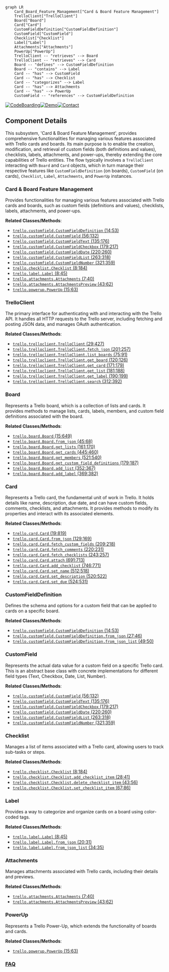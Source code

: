 ```mermaid
graph LR
    Card_Board_Feature_Management["Card & Board Feature Management"]
    TrelloClient["TrelloClient"]
    Board["Board"]
    Card["Card"]
    CustomFieldDefinition["CustomFieldDefinition"]
    CustomField["CustomField"]
    Checklist["Checklist"]
    Label["Label"]
    Attachments["Attachments"]
    PowerUp["PowerUp"]
    TrelloClient -- "retrieves" --> Board
    TrelloClient -- "retrieves" --> Card
    Board -- "defines" --> CustomFieldDefinition
    Board -- "contains" --> Label
    Card -- "has" --> CustomField
    Card -- "has" --> Checklist
    Card -- "categorizes" --> Label
    Card -- "has" --> Attachments
    Card -- "has" --> PowerUp
    CustomField -- "references" --> CustomFieldDefinition
```
[![CodeBoarding](https://img.shields.io/badge/Generated%20by-CodeBoarding-9cf?style=flat-square)](https://github.com/CodeBoarding/GeneratedOnBoardings)[![Demo](https://img.shields.io/badge/Try%20our-Demo-blue?style=flat-square)](https://www.codeboarding.org/demo)[![Contact](https://img.shields.io/badge/Contact%20us%20-%20contact@codeboarding.org-lightgrey?style=flat-square)](mailto:contact@codeboarding.org)

## Component Details

This subsystem, 'Card & Board Feature Management', provides comprehensive functionalities for managing various features associated with Trello cards and boards. Its main purpose is to enable the creation, modification, and retrieval of custom fields (both definitions and values), checklists, labels, attachments, and power-ups, thereby extending the core capabilities of Trello entities. The flow typically involves a `TrelloClient` interacting with `Board` and `Card` objects, which in turn manage their respective features like `CustomFieldDefinition` (on boards), `CustomField` (on cards), `Checklist`, `Label`, `Attachments`, and `PowerUp` instances.

### Card & Board Feature Management
Provides functionalities for managing various features associated with Trello cards and boards, such as custom fields (definitions and values), checklists, labels, attachments, and power-ups.


**Related Classes/Methods**:

- <a href="https://github.com/sarumont/py-trello/blob/master/trello/customfield.py#L14-L53" target="_blank" rel="noopener noreferrer">`trello.customfield.CustomFieldDefinition` (14:53)</a>
- <a href="https://github.com/sarumont/py-trello/blob/master/trello/customfield.py#L56-L132" target="_blank" rel="noopener noreferrer">`trello.customfield.CustomField` (56:132)</a>
- <a href="https://github.com/sarumont/py-trello/blob/master/trello/customfield.py#L135-L176" target="_blank" rel="noopener noreferrer">`trello.customfield.CustomFieldText` (135:176)</a>
- <a href="https://github.com/sarumont/py-trello/blob/master/trello/customfield.py#L179-L217" target="_blank" rel="noopener noreferrer">`trello.customfield.CustomFieldCheckbox` (179:217)</a>
- <a href="https://github.com/sarumont/py-trello/blob/master/trello/customfield.py#L220-L260" target="_blank" rel="noopener noreferrer">`trello.customfield.CustomFieldDate` (220:260)</a>
- <a href="https://github.com/sarumont/py-trello/blob/master/trello/customfield.py#L263-L318" target="_blank" rel="noopener noreferrer">`trello.customfield.CustomFieldList` (263:318)</a>
- <a href="https://github.com/sarumont/py-trello/blob/master/trello/customfield.py#L321-L359" target="_blank" rel="noopener noreferrer">`trello.customfield.CustomFieldNumber` (321:359)</a>
- <a href="https://github.com/sarumont/py-trello/blob/master/trello/checklist.py#L8-L184" target="_blank" rel="noopener noreferrer">`trello.checklist.Checklist` (8:184)</a>
- <a href="https://github.com/sarumont/py-trello/blob/master/trello/label.py#L8-L45" target="_blank" rel="noopener noreferrer">`trello.label.Label` (8:45)</a>
- <a href="https://github.com/sarumont/py-trello/blob/master/trello/attachments.py#L7-L40" target="_blank" rel="noopener noreferrer">`trello.attachments.Attachments` (7:40)</a>
- <a href="https://github.com/sarumont/py-trello/blob/master/trello/attachments.py#L43-L62" target="_blank" rel="noopener noreferrer">`trello.attachments.AttachmentsPreview` (43:62)</a>
- <a href="https://github.com/sarumont/py-trello/blob/master/trello/powerup.py#L15-L63" target="_blank" rel="noopener noreferrer">`trello.powerup.PowerUp` (15:63)</a>


### TrelloClient
The primary interface for authenticating with and interacting with the Trello API. It handles all HTTP requests to the Trello server, including fetching and posting JSON data, and manages OAuth authentication.


**Related Classes/Methods**:

- <a href="https://github.com/sarumont/py-trello/blob/master/trello/trelloclient.py#L29-L427" target="_blank" rel="noopener noreferrer">`trello.trelloclient.TrelloClient` (29:427)</a>
- <a href="https://github.com/sarumont/py-trello/blob/master/trello/trelloclient.py#L201-L257" target="_blank" rel="noopener noreferrer">`trello.trelloclient.TrelloClient.fetch_json` (201:257)</a>
- <a href="https://github.com/sarumont/py-trello/blob/master/trello/trelloclient.py#L75-L91" target="_blank" rel="noopener noreferrer">`trello.trelloclient.TrelloClient.list_boards` (75:91)</a>
- <a href="https://github.com/sarumont/py-trello/blob/master/trello/trelloclient.py#L120-L126" target="_blank" rel="noopener noreferrer">`trello.trelloclient.TrelloClient.get_board` (120:126)</a>
- <a href="https://github.com/sarumont/py-trello/blob/master/trello/trelloclient.py#L171-L179" target="_blank" rel="noopener noreferrer">`trello.trelloclient.TrelloClient.get_card` (171:179)</a>
- <a href="https://github.com/sarumont/py-trello/blob/master/trello/trelloclient.py#L181-L188" target="_blank" rel="noopener noreferrer">`trello.trelloclient.TrelloClient.get_list` (181:188)</a>
- <a href="https://github.com/sarumont/py-trello/blob/master/trello/trelloclient.py#L190-L199" target="_blank" rel="noopener noreferrer">`trello.trelloclient.TrelloClient.get_label` (190:199)</a>
- <a href="https://github.com/sarumont/py-trello/blob/master/trello/trelloclient.py#L312-L392" target="_blank" rel="noopener noreferrer">`trello.trelloclient.TrelloClient.search` (312:392)</a>


### Board
Represents a Trello board, which is a collection of lists and cards. It provides methods to manage lists, cards, labels, members, and custom field definitions associated with the board.


**Related Classes/Methods**:

- <a href="https://github.com/sarumont/py-trello/blob/master/trello/board.py#L15-L649" target="_blank" rel="noopener noreferrer">`trello.board.Board` (15:649)</a>
- <a href="https://github.com/sarumont/py-trello/blob/master/trello/board.py#L45-L68" target="_blank" rel="noopener noreferrer">`trello.board.Board.from_json` (45:68)</a>
- <a href="https://github.com/sarumont/py-trello/blob/master/trello/board.py#L161-L170" target="_blank" rel="noopener noreferrer">`trello.board.Board.get_lists` (161:170)</a>
- <a href="https://github.com/sarumont/py-trello/blob/master/trello/board.py#L445-L460" target="_blank" rel="noopener noreferrer">`trello.board.Board.get_cards` (445:460)</a>
- <a href="https://github.com/sarumont/py-trello/blob/master/trello/board.py#L521-L540" target="_blank" rel="noopener noreferrer">`trello.board.Board.get_members` (521:540)</a>
- <a href="https://github.com/sarumont/py-trello/blob/master/trello/board.py#L179-L187" target="_blank" rel="noopener noreferrer">`trello.board.Board.get_custom_field_definitions` (179:187)</a>
- <a href="https://github.com/sarumont/py-trello/blob/master/trello/board.py#L352-L367" target="_blank" rel="noopener noreferrer">`trello.board.Board.add_list` (352:367)</a>
- <a href="https://github.com/sarumont/py-trello/blob/master/trello/board.py#L369-L382" target="_blank" rel="noopener noreferrer">`trello.board.Board.add_label` (369:382)</a>


### Card
Represents a Trello card, the fundamental unit of work in Trello. It holds details like name, description, due date, and can have custom fields, comments, checklists, and attachments. It provides methods to modify its properties and interact with its associated elements.


**Related Classes/Methods**:

- <a href="https://github.com/sarumont/py-trello/blob/master/trello/card.py#L19-L819" target="_blank" rel="noopener noreferrer">`trello.card.Card` (19:819)</a>
- <a href="https://github.com/sarumont/py-trello/blob/master/trello/card.py#L129-L169" target="_blank" rel="noopener noreferrer">`trello.card.Card.from_json` (129:169)</a>
- <a href="https://github.com/sarumont/py-trello/blob/master/trello/card.py#L209-L218" target="_blank" rel="noopener noreferrer">`trello.card.Card.fetch_custom_fields` (209:218)</a>
- <a href="https://github.com/sarumont/py-trello/blob/master/trello/card.py#L220-L231" target="_blank" rel="noopener noreferrer">`trello.card.Card.fetch_comments` (220:231)</a>
- <a href="https://github.com/sarumont/py-trello/blob/master/trello/card.py#L243-L257" target="_blank" rel="noopener noreferrer">`trello.card.Card.fetch_checklists` (243:257)</a>
- <a href="https://github.com/sarumont/py-trello/blob/master/trello/card.py#L691-L713" target="_blank" rel="noopener noreferrer">`trello.card.Card.attach` (691:713)</a>
- <a href="https://github.com/sarumont/py-trello/blob/master/trello/card.py#L746-L771" target="_blank" rel="noopener noreferrer">`trello.card.Card.add_checklist` (746:771)</a>
- <a href="https://github.com/sarumont/py-trello/blob/master/trello/card.py#L512-L518" target="_blank" rel="noopener noreferrer">`trello.card.Card.set_name` (512:518)</a>
- <a href="https://github.com/sarumont/py-trello/blob/master/trello/card.py#L520-L522" target="_blank" rel="noopener noreferrer">`trello.card.Card.set_description` (520:522)</a>
- <a href="https://github.com/sarumont/py-trello/blob/master/trello/card.py#L524-L531" target="_blank" rel="noopener noreferrer">`trello.card.Card.set_due` (524:531)</a>


### CustomFieldDefinition
Defines the schema and options for a custom field that can be applied to cards on a specific board.


**Related Classes/Methods**:

- <a href="https://github.com/sarumont/py-trello/blob/master/trello/customfield.py#L14-L53" target="_blank" rel="noopener noreferrer">`trello.customfield.CustomFieldDefinition` (14:53)</a>
- <a href="https://github.com/sarumont/py-trello/blob/master/trello/customfield.py#L27-L46" target="_blank" rel="noopener noreferrer">`trello.customfield.CustomFieldDefinition.from_json` (27:46)</a>
- <a href="https://github.com/sarumont/py-trello/blob/master/trello/customfield.py#L49-L50" target="_blank" rel="noopener noreferrer">`trello.customfield.CustomFieldDefinition.from_json_list` (49:50)</a>


### CustomField
Represents the actual data value for a custom field on a specific Trello card. This is an abstract base class with concrete implementations for different field types (Text, Checkbox, Date, List, Number).


**Related Classes/Methods**:

- <a href="https://github.com/sarumont/py-trello/blob/master/trello/customfield.py#L56-L132" target="_blank" rel="noopener noreferrer">`trello.customfield.CustomField` (56:132)</a>
- <a href="https://github.com/sarumont/py-trello/blob/master/trello/customfield.py#L135-L176" target="_blank" rel="noopener noreferrer">`trello.customfield.CustomFieldText` (135:176)</a>
- <a href="https://github.com/sarumont/py-trello/blob/master/trello/customfield.py#L179-L217" target="_blank" rel="noopener noreferrer">`trello.customfield.CustomFieldCheckbox` (179:217)</a>
- <a href="https://github.com/sarumont/py-trello/blob/master/trello/customfield.py#L220-L260" target="_blank" rel="noopener noreferrer">`trello.customfield.CustomFieldDate` (220:260)</a>
- <a href="https://github.com/sarumont/py-trello/blob/master/trello/customfield.py#L263-L318" target="_blank" rel="noopener noreferrer">`trello.customfield.CustomFieldList` (263:318)</a>
- <a href="https://github.com/sarumont/py-trello/blob/master/trello/customfield.py#L321-L359" target="_blank" rel="noopener noreferrer">`trello.customfield.CustomFieldNumber` (321:359)</a>


### Checklist
Manages a list of items associated with a Trello card, allowing users to track sub-tasks or steps.


**Related Classes/Methods**:

- <a href="https://github.com/sarumont/py-trello/blob/master/trello/checklist.py#L8-L184" target="_blank" rel="noopener noreferrer">`trello.checklist.Checklist` (8:184)</a>
- <a href="https://github.com/sarumont/py-trello/blob/master/trello/checklist.py#L28-L41" target="_blank" rel="noopener noreferrer">`trello.checklist.Checklist.add_checklist_item` (28:41)</a>
- <a href="https://github.com/sarumont/py-trello/blob/master/trello/checklist.py#L43-L56" target="_blank" rel="noopener noreferrer">`trello.checklist.Checklist.delete_checklist_item` (43:56)</a>
- <a href="https://github.com/sarumont/py-trello/blob/master/trello/checklist.py#L67-L86" target="_blank" rel="noopener noreferrer">`trello.checklist.Checklist.set_checklist_item` (67:86)</a>


### Label
Provides a way to categorize and organize cards on a board using color-coded tags.


**Related Classes/Methods**:

- <a href="https://github.com/sarumont/py-trello/blob/master/trello/label.py#L8-L45" target="_blank" rel="noopener noreferrer">`trello.label.Label` (8:45)</a>
- <a href="https://github.com/sarumont/py-trello/blob/master/trello/label.py#L20-L31" target="_blank" rel="noopener noreferrer">`trello.label.Label.from_json` (20:31)</a>
- <a href="https://github.com/sarumont/py-trello/blob/master/trello/label.py#L34-L35" target="_blank" rel="noopener noreferrer">`trello.label.Label.from_json_list` (34:35)</a>


### Attachments
Manages attachments associated with Trello cards, including their details and previews.


**Related Classes/Methods**:

- <a href="https://github.com/sarumont/py-trello/blob/master/trello/attachments.py#L7-L40" target="_blank" rel="noopener noreferrer">`trello.attachments.Attachments` (7:40)</a>
- <a href="https://github.com/sarumont/py-trello/blob/master/trello/attachments.py#L43-L62" target="_blank" rel="noopener noreferrer">`trello.attachments.AttachmentsPreview` (43:62)</a>


### PowerUp
Represents a Trello Power-Up, which extends the functionality of boards and cards.


**Related Classes/Methods**:

- <a href="https://github.com/sarumont/py-trello/blob/master/trello/powerup.py#L15-L63" target="_blank" rel="noopener noreferrer">`trello.powerup.PowerUp` (15:63)</a>




### [FAQ](https://github.com/CodeBoarding/GeneratedOnBoardings/tree/main?tab=readme-ov-file#faq)